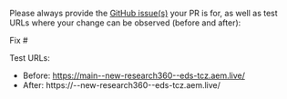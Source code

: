 Please always provide the [GitHub issue(s)](../issues) your PR is for, as well as test URLs where your change can be observed (before and after):

Fix #<gh-issue-id>

Test URLs:
- Before: https://main--new-research360--eds-tcz.aem.live/
- After: https://<branch>--new-research360--eds-tcz.aem.live/
